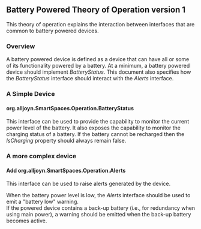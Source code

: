 ## Battery Powered Theory of Operation version 1

This theory of operation explains the interaction between interfaces that are common to battery powered devices.

### Overview

A battery powered device is defined as a device that can have all or some of its functionality powered by a battery. At a minimum, a battery powered 
device should implement _BatteryStatus_. This document also specifies how the _BatteryStatus_ interface should interact with the _Alerts_ interface.

### A Simple Device

#### org.alljoyn.SmartSpaces.Operation.BatteryStatus

This interface can be used to provide the capability to monitor the current power level of the battery. It also exposes the capability to monitor the 
charging status of a battery. If the battery cannot be recharged then the _IsCharging_ property should always remain false.

### A more complex device

#### Add org.alljoyn.SmartSpaces.Operation.Alerts

This interface can be used to raise alerts generated by the device.  

When the battery power level is low, the _Alerts_ interface should be used to emit a "battery low" warning.  
If the powered device contains a back-up battery (i.e., for redundancy when using main power), a warning should be emitted when the back-up battery
becomes active.  
